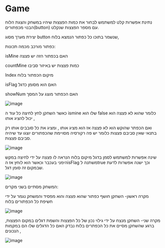 # Game
נתינת אפשרות קלט למשתמש לבחור את כמות הפצצות שיהיו במשחק והצגת הלוח הבנוי מכפתורים(button)
עם מספר הפצצות שנקלט.

יצירת מערך מסוג button  שנשמר בתוכו כל כפתור הנמצא בלוח,

כפתור מורכב מכמה תכונות:

isMine  האם בכפתור הזה יש פצצה 

countMine כמות פצצות יש באיזור סביבו 

Index מיקום הכפתור בלוח

isFlag האם הוא מסומן כדגל 

showNum האם הכפתור מוצג על המסך

![image](https://user-images.githubusercontent.com/89073905/150669315-b2baec2a-bb5e-400e-8853-d55f8e3a1bd0.png)

כאשר השחקן לחץ לחיצה כל עוד ה ismine  שלו הוא false  כלומר שהוא לא פצצה הוא יכול להציג אותו , 

ואם הכפתר שהוקש הוא לא פצצה אז הוא מציג אותו , ומציג את כל סובבים אותו רק בתנאי שאין סביבם פצצות כלומר יש פה רקורסיה מסויימת שהכפתורים יוצגו עד שיהיה סביבם פצצות.

![image](https://user-images.githubusercontent.com/89073905/150669522-793251b2-d254-432a-ae87-3da15219dbdb.png)

שינה אפשרות למשתמש לסמן בדגל מיקום בלוח הנראה לו פצצה על ידי לחיצה במקש הימני בעכבר וכאשר הוא לוחץ אז הisFlag משתנה לtrue וכך ישנה אפשרות לדעת שבמקום זה סומן דגל.

![image](https://user-images.githubusercontent.com/89073905/150669926-8234398d-7cb2-41a6-b59c-eb8026dfd773.png)

המשחק מסתיים בשני מקרים:

מקרה ראשון-  השחקן חושף כפתור שהוא פצצה והוא מפסיד והמשחק נגמר על ידי חשיפת כל הכפתורים בלוח

![image](https://user-images.githubusercontent.com/89073905/150669761-a2e1af50-6a53-4042-b22f-cd89422c5baa.png)


מקרה שני- השחקן מנצח על ידי גילוי נכון של כל הפצצות והשמת דגלים במקום הפצצות, ברגע שהשחקן מסיים את כל הכפתרים בלוח נבדק האם כל הדגלים שלו הם במקמות הנכונים , 

![image](https://user-images.githubusercontent.com/89073905/150669793-49296f27-977d-418c-842b-7d8f3d4e7191.png)

